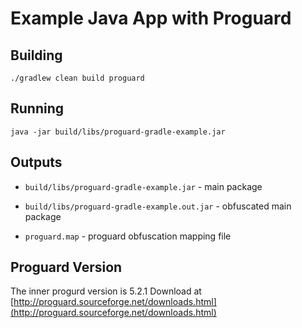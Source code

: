 Example Java App with Proguard
==============================

Building
--------

```shell
./gradlew clean build proguard
```

Running
-------

```shell
java -jar build/libs/proguard-gradle-example.jar
```

Outputs
-------

-   `build/libs/proguard-gradle-example.jar` - main package

-   `build/libs/proguard-gradle-example.out.jar` - obfuscated main package

-   `proguard.map` - proguard obfuscation mapping file

Proguard Version
-------
The inner progurd version is 5.2.1
Download at [http://proguard.sourceforge.net/downloads.html](http://proguard.sourceforge.net/downloads.html)

